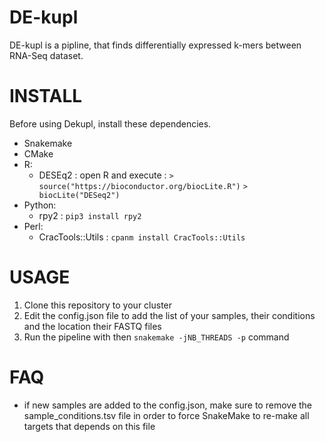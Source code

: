 # DE-kupl

DE-kupl is a pipline, that finds differentially expressed k-mers between RNA-Seq dataset.

# INSTALL

Before using Dekupl, install these dependencies.

- Snakemake
- CMake
- R: 
  * DESEq2 : open R and execute :
    `> source("https://bioconductor.org/biocLite.R")`
    `> biocLite("DESeq2")`
- Python: 
  * rpy2 : `pip3 install rpy2`
- Perl: 
  * CracTools::Utils : `cpanm install CracTools::Utils`

# USAGE

1. Clone this repository to your cluster
2. Edit the config.json file to add the list of your samples, their conditions and the location their FASTQ files
3. Run the pipeline with then `snakemake -jNB_THREADS -p` command 

# FAQ

- if new samples are added to the config.json, make sure to remove the sample_conditions.tsv file in order to force SnakeMake to re-make all targets that depends on this file
